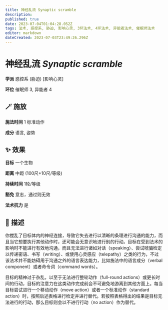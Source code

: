```yaml
---
title: 神经乱流 Synaptic scramble
description: 
published: true
date: 2023-07-04T01:04:28.052Z
tags: 法术, 惑控系, 胁迫, 影响心灵, 3环法术, 4环法术, 异能者法术, 催眠师法术
editor: markdown
dateCreated: 2023-07-03T23:49:26.296Z
---
```


# **神经乱流** *Synaptic scramble*

**学派** 惑控系 (胁迫) \[影响心灵\] 

**环位** 催眠师 3, 异能者 4

## 🪄 施放

**施法时间** 1 标准动作

**成分** 语言, 姿势

## ✨ 效果 

**目标** 一个生物 

**距离** 中距 (100尺+10尺/等级)  

**持续时间** 1轮/等级 

**豁免** 意志，通过则无效

**法术抗力** 是

## 📖 描述

你搅乱了目标体内的神经连接，导致它失去进行以清晰的条理进行沟通的能力，而且当它想要执行其他动作时，还可能会无意识地进行别的行动。目标在受到法术的影响时不能进行有效地沟通，而且无法进行诸如对话（speaking）、尝试唬骗检定以传递密语、书写（writing）、或使用心灵感应（telepathy）之类的行为，不过该法术并不能妨碍用于沟通之外的语言表达能力，比如施法中的语言成分（verbal component）或者命令词（command words）。

目标的精神过于杂乱，以至于无法进行整轮动作（full-round actions）或更长时间的行动，目标的注意力在这类动作完成前会不可避免地游离到其他方面上。每当目标尝试进行一个移动动作（move action）或者一个标准动作（standard action）时，按照后述表格进行检定并进行替代。若按照表格得出的结果是目标无法进行的行动，那么目标则会以不进行行动（no action）作为替代。
    